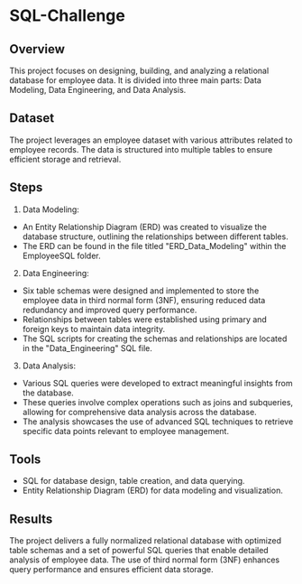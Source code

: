 # SQL-Challenge

## Overview

This project focuses on designing, building, and analyzing a relational database for employee data. It is divided into three main parts: Data Modeling, Data Engineering, and Data Analysis.

## Dataset
The project leverages an employee dataset with various attributes related to employee records. The data is structured into multiple tables to ensure efficient storage and retrieval.

## Steps
1. Data Modeling:
* An Entity Relationship Diagram (ERD) was created to visualize the database structure, outlining the relationships between different tables.
* The ERD can be found in the file titled "ERD_Data_Modeling" within the EmployeeSQL folder.

2. Data Engineering:
* Six table schemas were designed and implemented to store the employee data in third normal form (3NF), ensuring reduced data redundancy and improved query performance.
* Relationships between tables were established using primary and foreign keys to maintain data integrity.
* The SQL scripts for creating the schemas and relationships are located in the "Data_Engineering" SQL file.
  
3. Data Analysis:
* Various SQL queries were developed to extract meaningful insights from the database.
* These queries involve complex operations such as joins and subqueries, allowing for comprehensive data analysis across the database.
* The analysis showcases the use of advanced SQL techniques to retrieve specific data points relevant to employee management.
  
## Tools
* SQL for database design, table creation, and data querying.
* Entity Relationship Diagram (ERD) for data modeling and visualization.
  
## Results
The project delivers a fully normalized relational database with optimized table schemas and a set of powerful SQL queries that enable detailed analysis of employee data. The use of third normal form (3NF) enhances query performance and ensures efficient data storage.
